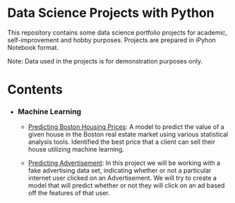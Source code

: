 # Data Science Projects with Python

This repository contains some data science portfolio projects for academic, self-improvement and hobby purposes.
Projects are prepared in iPyhon Notebook format.

Note: Data used in the projects is for demonstration purposes only.

# Contents

* ### Machine Learning

	- [Predicting Boston Housing Prices](https://github.com/ebegen/Data-Science-Projects-with-Python/blob/master/BostonHousePrediction/BostonPrediction.ipynb): A model to predict the value of a given house in the Boston real estate market using various statistical analysis tools. Identified the best price that a client can sell their house utilizing machine learning.
	
	- [Predicting Advertisement](https://github.com/ebegen/Data-Science-Projects-with-Python/blob/master/AdvertisementPrediction/AdvertisementPrediction.ipynb): In this project we will be working with a fake advertising data set, indicating whether or not a particular internet user clicked on an Advertisement. We will try to create a model that will predict whether or not they will click on an ad based off the features of that user.


